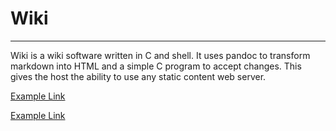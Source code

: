 Wiki
===
---

Wiki is a wiki software written in C and shell. It uses pandoc to
transform markdown into HTML and a simple C program to accept changes.
This gives the host the ability to use any static content web server.

[Example Link](/pages/example)

[Example Link](#wiki)
